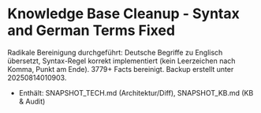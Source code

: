 # Knowledge Base Cleanup - Syntax and German Terms Fixed

Radikale Bereinigung durchgeführt: Deutsche Begriffe zu Englisch übersetzt, Syntax-Regel korrekt implementiert (kein Leerzeichen nach Komma, Punkt am Ende). 3779+ Facts bereinigt. Backup erstellt unter 20250814010903.

- Enthält: SNAPSHOT_TECH.md (Architektur/Diff), SNAPSHOT_KB.md (KB & Audit)